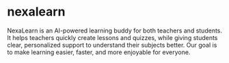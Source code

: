 # nexalearn
NexaLearn is an AI-powered learning buddy for both teachers and students. It helps teachers quickly create lessons and quizzes, while giving students clear, personalized support to understand their subjects better. Our goal is to make learning easier, faster, and more enjoyable for everyone.
